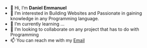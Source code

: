 - 👋 Hi, I’m **Daniel Emmanuel**
- 👀 I’m interested in Building Websites and Passionate in gaining knowledge in any Programming language.
- 🌱 I’m currently learning ...
- 💞️ I’m looking to collaborate on any project that has to do with Programming
- 📫 You can reach me with my [Email](danielsemilore31@gmail.com)



